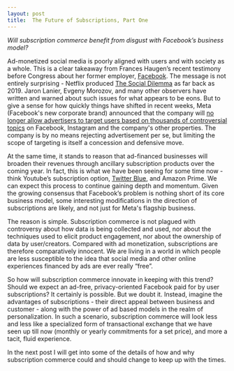 ```yaml
---
layout: post
title:  The Future of Subscriptions, Part One 
---
```


*Will subscription commerce benefit from disgust with Facebook’s business model?*

<!--excerpt--> 

Ad-monetized social media is poorly aligned with users and with society as a whole.  This is a clear takeaway from Frances Haugen’s recent testimony before Congress about her former employer, [Facebook](https://www.nytimes.com/2021/10/05/technology/haugen-facebook.html).   The message is not entirely surprising -  Netflix produced [The Social Dilemma](https://www.thesocialdilemma.com) as far back as 2019.  Jaron Lanier, Evgeny Morozov, and many other observers have written and warned about such issues for what appears to be eons.  But to give a sense for how quickly things have shifted in recent weeks, Meta (Facebook's new corporate brand) announced that the company will [no longer allow advertisers to target users based on thousands of controversial topics](https://www.nytimes.com/2021/11/09/technology/meta-facebook-ad-targeting.html) on Facebook, Instagram and the company's other properties.  The company is by no means rejecting advertisement per se, but limiting the scope of targeting is itself a concession and defensive move. 

At the same time, it stands to reason that ad-financed businesses will broaden their revenues through ancillary subscription products over the coming year.  In fact, this is what we have been seeing for some time now - think Youtube’s subscription option, [Twitter Blue](https://www.nytimes.com/2021/11/09/technology/twitter-blue-news-articles.html), and Amazon Prime.  We can expect this process to continue gaining depth and momentum.  Given the growing consensus that Facebook’s problem is nothing short of its core business model, some interesting modifications in the direction of subscriptions are likely, and not just for Meta's flagship business.  

The reason is simple.  Subscription commerce is not plagued with controversy about how data is being collected and used, nor about the techniques used to elicit product engagement, nor about the ownership of data by user/creators.   Compared with ad monetization, subscriptions are therefore comparatively innocent.  We are living in a world in which people are less susceptible to the idea that social media and other online experiences financed by ads are ever really “free”.  

So how will subscription commerce innovate in keeping with this trend?  Should we expect an ad-free, privacy-oriented Facebook paid for by user subscriptions?  It certainly is possible.  But we doubt it.  Instead, imagine the advantages of subscriptions - their direct appeal between business and customer - along with the power of ad based models in the realm of personalization.    In such a scenario, subscription commerce will look less and less like a specialized form of transactional exchange that we have seen up till now (monthly or yearly commitments for a set price), and more a tacit, fluid experience.  

In the next post I will get into some of the details of how and why subscription commerce could and should change to keep up with the times.  
